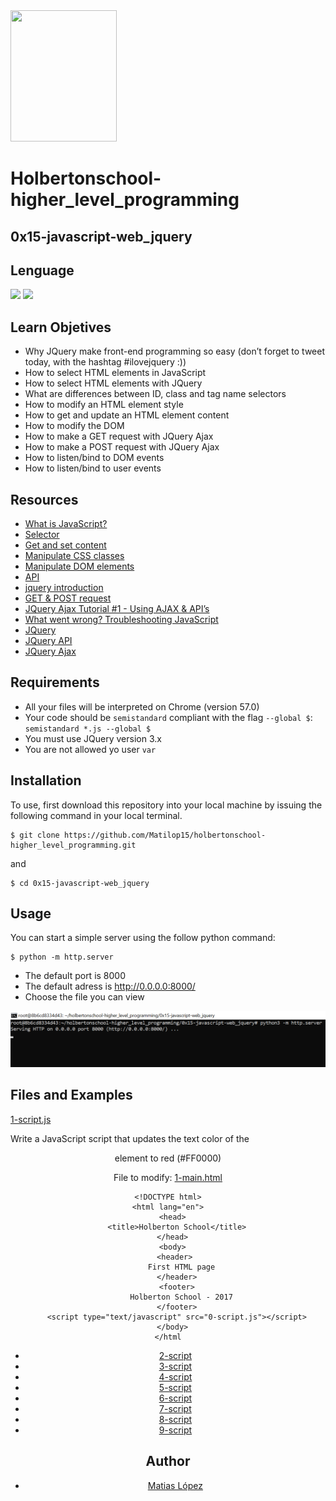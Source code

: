 <img src="https://blog.holbertonschool.com/wp-content/uploads/2020/04/unnamed-2.png" width="170" height="210">

# Holbertonschool-higher_level_programming

## 0x15-javascript-web_jquery

## Lenguage
<img src="https://img.icons8.com/color/100/000000/javascript--v1.png"/> <img src="https://img.icons8.com/ios/100/4a90e2/jquery.png"/>

## Learn Objetives
- Why JQuery make front-end programming so easy (don’t forget to tweet today, with the hashtag #ilovejquery :))
- How to select HTML elements in JavaScript
- How to select HTML elements with JQuery
- What are differences between ID, class and tag name selectors
- How to modify an HTML element style
- How to get and update an HTML element content
- How to modify the DOM
- How to make a GET request with JQuery Ajax
- How to make a POST request with JQuery Ajax
- How to listen/bind to DOM events
- How to listen/bind to user events

## Resources
- [What is JavaScript?](https://intranet.hbtn.io/rltoken/FBd59d6M-Bal5PiSJbhw9g)
- [Selector](https://intranet.hbtn.io/rltoken/RtFB5Ycdvvk5OYv79zgr6A)
- [Get and set content](https://intranet.hbtn.io/rltoken/JAC2vdSj1pbH6y_9OwQrAw)
- [Manipulate CSS classes](https://intranet.hbtn.io/rltoken/Pvl_U4kdmxtHrZAHoFh_qw)
- [Manipulate DOM elements](https://intranet.hbtn.io/rltoken/fA1R3S7dNUX4lj68z6qMyw)
- [API](https://intranet.hbtn.io/rltoken/w_Y67Y3UlGQ6nluZx9KJyQ)
- [jquery introduction](https://jquery-tutorial.net/ajax/introduction/)
- [GET & POST request](https://intranet.hbtn.io/rltoken/xN81Z76ZeNgB42tyJOgXjA)
- [JQuery Ajax Tutorial #1 - Using AJAX & API’s](https://intranet.hbtn.io/rltoken/Rq2Ob5rhN-N458YBxxaRXQ)
- [What went wrong? Troubleshooting JavaScript](https://intranet.hbtn.io/rltoken/ZpjZXl5AxHmurQFuxQfB4A)
- [JQuery](https://intranet.hbtn.io/rltoken/L5nA7F44DBhrCAdlEvxrqQ)
- [JQuery API](https://api.jquery.com/)
- [JQuery Ajax](https://learn.jquery.com/ajax/)

## Requirements
- All your files will be interpreted on Chrome (version 57.0)
- Your code should be `semistandard` compliant with the flag `--global $`: `semistandard *.js --global $`
- You must use JQuery version 3.x
- You are not allowed yo user `var`

## Installation

To use, first download  this repository into your local machine by issuing the following command in your local terminal. 
```
$ git clone https://github.com/Matilop15/holbertonschool-higher_level_programming.git
```
and 
```
$ cd 0x15-javascript-web_jquery
```

## Usage
You can start a simple server using the follow python command:
```
$ python -m http.server
```
- The default port is 8000
- The default adress is http://0.0.0.0:8000/ 
- Choose the file you can view

<img src="./openserver.png" width="auto" height="auto">

## Files and Examples
[1-script.js](1-script.js)

Write a JavaScript script that updates the text color of the <header> element to red (#FF0000)

File to modify: [1-main.html](1-main.html)
```
<!DOCTYPE html>
<html lang="en">
  <head>
    <title>Holberton School</title>
  </head>
  <body>
    <header> 
      First HTML page
    </header>
    <footer>
      Holberton School - 2017
    </footer>
    <script type="text/javascript" src="0-script.js"></script>
  </body>
</html
```
- [2-script](2-script)
- [3-script](3-script)
- [4-script](4-script)
- [5-script](5-script)
- [6-script](6-script)
- [7-script](7-script)
- [8-script](8-script)
- [9-script](9-script)


## Author
- [Matias López](https://uy.linkedin.com/in/matias-l%C3%B3pez-777796194?trk=people-guest_people_search-card)
